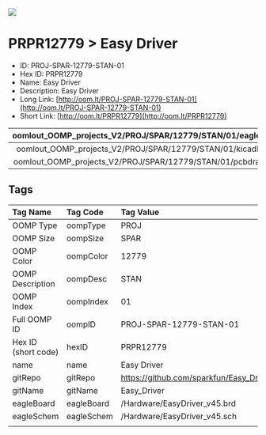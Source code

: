 


  
![][im]
# PRPR12779 > Easy Driver

- ID: PROJ-SPAR-12779-STAN-01
- Hex ID: PRPR12779
- Name: Easy Driver
- Description: Easy Driver
- Long Link: [http://oom.lt/PROJ-SPAR-12779-STAN-01](http://oom.lt/PROJ-SPAR-12779-STAN-01)
- Short Link: [http://oom.lt/PRPR12779](http://oom.lt/PRPR12779)
  

|oomlout_OOMP_projects_V2/PROJ/SPAR/12779/STAN/01/eagleImage.png|oomlout_OOMP_projects_V2/PROJ/SPAR/12779/STAN/01/eagleSchemImage.png|oomlout_OOMP_projects_V2/PROJ/SPAR/12779/STAN/01/kicadPcb3dFront.png|oomlout_OOMP_projects_V2/PROJ/SPAR/12779/STAN/01/kicadPcb3dBack.png|
| :---: | :---: | :---: | :---: |
|oomlout_OOMP_projects_V2/PROJ/SPAR/12779/STAN/01/kicadPcb3d.png|oomlout_OOMP_projects_V2/PROJ/SPAR/12779/STAN/01/bomBack.png|oomlout_OOMP_projects_V2/PROJ/SPAR/12779/STAN/01/bomFront.png|oomlout_OOMP_projects_V2/PROJ/SPAR/12779/STAN/01/pcbdraw.svg|
|oomlout_OOMP_projects_V2/PROJ/SPAR/12779/STAN/01/pcbdrawBack.svg||||

## Tags
  

|Tag Name|Tag Code|Tag Value|
| :--- | :--- | :--- |
|OOMP Type|oompType|PROJ|
|OOMP Size|oompSize|SPAR|
|OOMP Color|oompColor|12779|
|OOMP Description|oompDesc|STAN|
|OOMP Index|oompIndex|01|
|Full OOMP ID|oompID|PROJ-SPAR-12779-STAN-01|
|Hex ID (short code)|hexID|PRPR12779|
|name|name|Easy Driver|
|gitRepo|gitRepo|https://github.com/sparkfun/Easy_Driver|
|gitName|gitName|Easy_Driver|
|eagleBoard|eagleBoard|/Hardware/EasyDriver_v45.brd|
|eagleSchem|eagleSchem|/Hardware/EasyDriver_v45.sch|
||||



[im]: PROJ/SPAR/12779/STAN/01/kicadPcb3d_450.png
